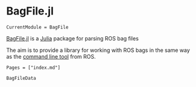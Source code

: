 # BagFile.jl

```@meta
CurrentModule = BagFile
```

[BagFile.jl](http://github.com/fbliman/BagFile.jl) is a [Julia](http://julialang.org) package for parsing ROS bag files

The aim is to provide a library for working with ROS bags in the same way as the [command line tool](http://wiki.ros.org/rosbag/Commandline#info) from ROS.


```@contents
Pages = ["index.md"]
```

```@docs
BagFileData
```